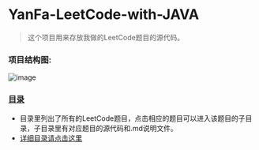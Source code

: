 # YanFa-LeetCode-with-JAVA  
> 这个项目用来存放我做的LeetCode题目的源代码。

### 项目结构图:  
![image](https://github.com/jnuyanfa/YanFa-LeetCode-with-JAVA/blob/master/opt/structure_pic.png)

### [目录](https://github.com/jnuyanfa/YanFa-LeetCode-with-JAVA/blob/master/content.md)
- 目录里列出了所有的LeetCode题目，点击相应的题目可以进入该题目的子目录，子目录里有对应题目的源代码和.md说明文件。  
- [详细目录请点击这里](https://github.com/jnuyanfa/YanFa-LeetCode-with-JAVA/blob/master/content.md)
